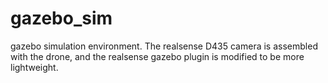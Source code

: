 # gazebo_sim
gazebo simulation environment. The realsense D435 camera is assembled with the drone, and the realsense gazebo plugin is modified to be more lightweight.
